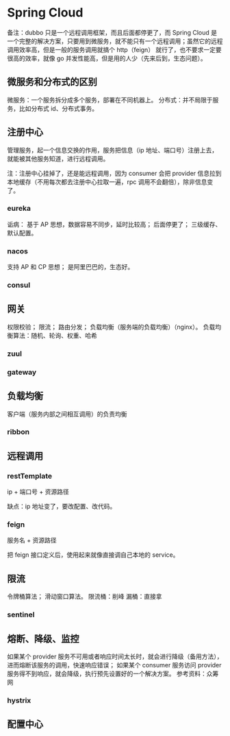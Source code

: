 # Spring Cloud


备注：dubbo 只是一个远程调用框架，而且后面都停更了，而 Spring Cloud 是一个完整的解决方案，只要用到微服务，就不能只有一个远程调用；虽然它的远程调用效率高，但是一般的服务调用就搞个 http（feign） 就行了，也不要求一定要很高的效率，就像 go 并发性能高，但是用的人少（先来后到，生态问题）。

## 微服务和分布式的区别

微服务：一个服务拆分成多个服务，部署在不同机器上。
分布式：并不局限于服务，比如分布式 id、分布式事务。

## 注册中心

管理服务，起一个信息交换的作用，服务把信息（ip 地址、端口号）注册上去，就能被其他服务知道，进行远程调用。

注：注册中心挂掉了，还是能远程调用，因为 consumer 会把 provider 信息拉到本地缓存（不用每次都去注册中心拉取一遍，rpc 调用不会翻倍），除非信息变了。

### eureka

诟病：
基于 AP 思想，数据容易不同步，延时比较高；
后面停更了；
三级缓存、默认配置。

### nacos

支持 AP 和 CP 思想；
是阿里巴巴的，生态好。

### consul

## 网关

权限校验；
限流；
路由分发；
负载均衡（服务端的负载均衡）（nginx）。
负载均衡算法：随机、轮询、权重、哈希

### zuul

### gateway

## 负载均衡

客户端（服务内部之间相互调用）的负责均衡

### ribbon

## 远程调用

### restTemplate

ip + 端口号 + 资源路径

缺点：ip 地址变了，要改配置、改代码。

### feign

服务名 + 资源路径

把 feign 接口定义后，使用起来就像直接调自己本地的 service。

## 限流

令牌桶算法；
滑动窗口算法。
限流桶：削峰
漏桶：直接拿

### sentinel

## 熔断、降级、监控

如果某个 provider 服务不可用或者响应时间太长时，就会进行降级（备用方法），进而熔断该服务的调用，快速响应错误；
如果某个 consumer 服务访问 provider 服务得不到响应，就会降级，执行预先设置好的一个解决方案。
参考资料：众筹网

### hystrix

## 配置中心

